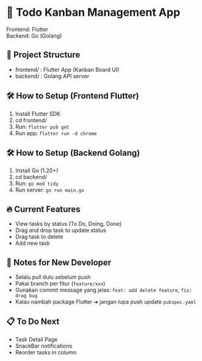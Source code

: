 # 🚀 Todo Kanban Management App

Frontend: Flutter  
Backend: Go (Golang)

## 📁 Project Structure
- frontend/ : Flutter App (Kanban Board UI)
- backend/ : Golang API server

## 🛠 How to Setup (Frontend Flutter)

1. Install Flutter SDK
2. cd frontend/
3. Run: `flutter pub get`
4. Run app: `flutter run -d chrome`

## 🛠 How to Setup (Backend Golang)

1. Install Go (1.20+)
2. cd backend/
3. Run: `go mod tidy`
4. Run server: `go run main.go`

## 🔥 Current Features

- View tasks by status (To Do, Doing, Done)
- Drag and drop task to update status
- Drag task to delete
- Add new task

## 📣 Notes for New Developer
- Selalu pull dulu sebelum push
- Pakai branch per fitur (`feature/xxx`)
- Gunakan commit message yang jelas: `feat: add delete feature`, `fix: drag bug`
- Kalau nambah package Flutter ➔ jangan lupa push update `pubspec.yaml`

## 📋 To Do Next
- Task Detail Page
- SnackBar notifications
- Reorder tasks in column